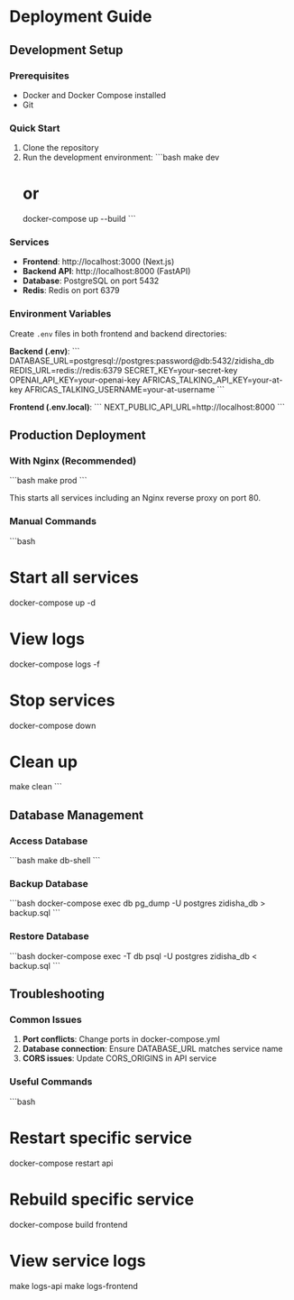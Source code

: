 # Deployment Guide

## Development Setup

### Prerequisites
- Docker and Docker Compose installed
- Git

### Quick Start
1. Clone the repository
2. Run the development environment:
   \`\`\`bash
   make dev
   # or
   docker-compose up --build
   \`\`\`

### Services
- **Frontend**: http://localhost:3000 (Next.js)
- **Backend API**: http://localhost:8000 (FastAPI)
- **Database**: PostgreSQL on port 5432
- **Redis**: Redis on port 6379

### Environment Variables
Create `.env` files in both frontend and backend directories:

**Backend (.env)**:
\`\`\`
DATABASE_URL=postgresql://postgres:password@db:5432/zidisha_db
REDIS_URL=redis://redis:6379
SECRET_KEY=your-secret-key
OPENAI_API_KEY=your-openai-key
AFRICAS_TALKING_API_KEY=your-at-key
AFRICAS_TALKING_USERNAME=your-at-username
\`\`\`

**Frontend (.env.local)**:
\`\`\`
NEXT_PUBLIC_API_URL=http://localhost:8000
\`\`\`

## Production Deployment

### With Nginx (Recommended)
\`\`\`bash
make prod
\`\`\`

This starts all services including an Nginx reverse proxy on port 80.

### Manual Commands
\`\`\`bash
# Start all services
docker-compose up -d

# View logs
docker-compose logs -f

# Stop services
docker-compose down

# Clean up
make clean
\`\`\`

## Database Management

### Access Database
\`\`\`bash
make db-shell
\`\`\`

### Backup Database
\`\`\`bash
docker-compose exec db pg_dump -U postgres zidisha_db > backup.sql
\`\`\`

### Restore Database
\`\`\`bash
docker-compose exec -T db psql -U postgres zidisha_db < backup.sql
\`\`\`

## Troubleshooting

### Common Issues
1. **Port conflicts**: Change ports in docker-compose.yml
2. **Database connection**: Ensure DATABASE_URL matches service name
3. **CORS issues**: Update CORS_ORIGINS in API service

### Useful Commands
\`\`\`bash
# Restart specific service
docker-compose restart api

# Rebuild specific service
docker-compose build frontend

# View service logs
make logs-api
make logs-frontend
